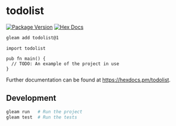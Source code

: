 # todolist

[![Package Version](https://img.shields.io/hexpm/v/todolist)](https://hex.pm/packages/todolist)
[![Hex Docs](https://img.shields.io/badge/hex-docs-ffaff3)](https://hexdocs.pm/todolist/)

```sh
gleam add todolist@1
```
```gleam
import todolist

pub fn main() {
  // TODO: An example of the project in use
}
```

Further documentation can be found at <https://hexdocs.pm/todolist>.

## Development

```sh
gleam run   # Run the project
gleam test  # Run the tests
```

